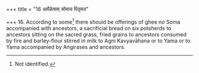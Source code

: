 +++
title = "16 अथैकेषाम् सोमाय पितृमत"

+++
16. According to some[^1] there should be offerings of ghee no Soma accompanied with ancestors, a sacrificial bread on six potsherds to ancestors sitting on the sacred grass, fried grains to ancestors consumed by fire and barley-flour stirred in milk to Agni Kavyavāhana or to Yama or to Yama accompanied by Aṅgirases and ancestors.  

[^1]: Not identified. 
